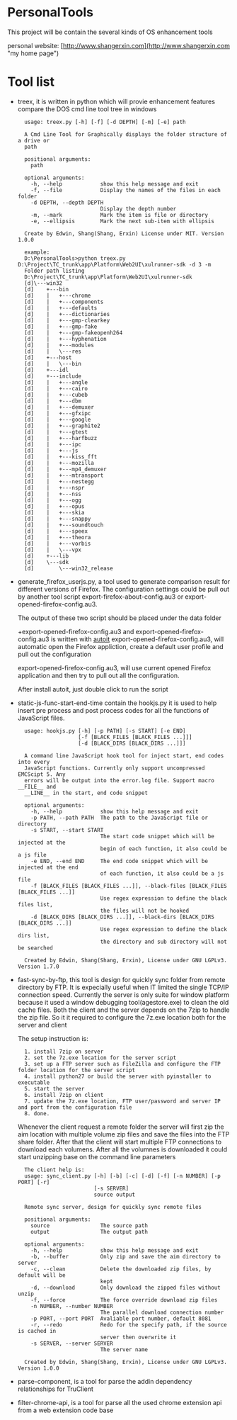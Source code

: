 # PersonalTools
This project will be contain the several kinds of OS enhancement tools

personal website: [http://www.shangerxin.com](http://www.shangerxin.com "my home page")

# Tool list
- treex, it is written in python which will provie enhancement features compare the DOS cmd line tool tree in windows


        usage: treex.py [-h] [-f] [-d DEPTH] [-m] [-e] path
        
        A Cmd Line Tool for Graphically displays the folder structure of a drive or
        path
        
        positional arguments:
          path
        
        optional arguments:
          -h, --help            show this help message and exit
          -f, --file            Display the names of the files in each folder
          -d DEPTH, --depth DEPTH
                                Display the depth number
          -m, --mark            Mark the item is file or directory
          -e, --ellipsis        Mark the next sub-item with ellipsis
        
        Create by Edwin, Shang(Shang, Erxin) License under MIT. Version 1.0.0

        example:
        D:\PersonalTools>python treex.py D:\Project\TC_trunk\app\Platform\Web2UI\xulrunner-sdk -d 3 -m
        Folder path listing
        D:\Project\TC_trunk\app\Platform\Web2UI\xulrunner-sdk
        [d]\---win32
        [d]    +---bin
        [d]    |   +---chrome
        [d]    |   +---components
        [d]    |   +---defaults
        [d]    |   +---dictionaries
        [d]    |   +---gmp-clearkey
        [d]    |   +---gmp-fake
        [d]    |   +---gmp-fakeopenh264
        [d]    |   +---hyphenation
        [d]    |   +---modules
        [d]    |   \---res
        [d]    +---host
        [d]    |   \---bin
        [d]    +---idl
        [d]    +---include
        [d]    |   +---angle
        [d]    |   +---cairo
        [d]    |   +---cubeb
        [d]    |   +---dbm
        [d]    |   +---demuxer
        [d]    |   +---gfxipc
        [d]    |   +---google
        [d]    |   +---graphite2
        [d]    |   +---gtest
        [d]    |   +---harfbuzz
        [d]    |   +---ipc
        [d]    |   +---js
        [d]    |   +---kiss_fft
        [d]    |   +---mozilla
        [d]    |   +---mp4_demuxer
        [d]    |   +---mtransport
        [d]    |   +---nestegg
        [d]    |   +---nspr
        [d]    |   +---nss
        [d]    |   +---ogg
        [d]    |   +---opus
        [d]    |   +---skia
        [d]    |   +---snappy
        [d]    |   +---soundtouch
        [d]    |   +---speex
        [d]    |   +---theora
        [d]    |   +---vorbis
        [d]    |   \---vpx
        [d]    +---lib
        [d]    \---sdk
        [d]        \---win32_release

    
- generate_firefox_userjs.py, a tool used to generate comparison result for different versions of Firefox. The configuration settings could be pull out by another tool script export-firefox-about-config.au3 or export-opened-firefox-config.au3. 
	
	The output of these two script should be placed under the data folder

    +export-opened-firefox-config.au3 and export-opened-firefox-config.au3 is written with [autoit](https://www.autoitscript.com/site/autoit/ "autoit")
	export-opened-firefox-config.au3, will automatic open the Firefox appliction, create a default user profile and pull out the configuration
 
	export-opened-firefox-config.au3, will use current opened Firefox application and then try to pull out all the configuration. 

	After install autoit, just double click to run the script 

- static-js-func-start-end-time contain the hookjs.py it is used to help insert pre process and post process codes for all the functions of JavaScript files. 


        usage: hookjs.py [-h] [-p PATH] [-s START] [-e END]
                         [-f [BLACK_FILES [BLACK_FILES ...]]]
                         [-d [BLACK_DIRS [BLACK_DIRS ...]]]

        A command line JavaScript hook tool for inject start, end codes into every
        JavaScript functions. Currently only support uncompressed EMCScipt 5. Any
        errors will be output into the error.log file. Support macro __FILE__ and
        __LINE__ in the start, end code snippet

        optional arguments:
          -h, --help            show this help message and exit
          -p PATH, --path PATH  The path to the JavaScript file or directory
          -s START, --start START
                                The start code snippet which will be injected at the
                                begin of each function, it also could be a js file
          -e END, --end END     The end code snippet which will be injected at the end
                                of each function, it also could be a js file
          -f [BLACK_FILES [BLACK_FILES ...]], --black-files [BLACK_FILES [BLACK_FILES ...]]
                                Use regex expression to define the black files list,
                                the files will not be hooked
          -d [BLACK_DIRS [BLACK_DIRS ...]], --black-dirs [BLACK_DIRS [BLACK_DIRS ...]]
                                Use regex expression to define the black dirs list,
                                the directory and sub directory will not be searched

        Created by Edwin, Shang(Shang, Erxin), License under GNU LGPLv3. Version 1.7.0
        

- fast-sync-by-ftp, this tool is design for quickly sync folder from remote directory by FTP. It is expecially useful when IT limited the single TCP/IP connection speed. Currently the server is only suite for window platform because it used a window debugging tool(agestore.exe) to clean the old cache files. Both the client and the server depends on the 7zip to handle the zip file. So it it required to configure the 7z.exe location both for the server and client 

    The setup instruction is:

        1. install 7zip on server 
        2. set the 7z.exe location for the server script 
        3. set up a FTP server such as FileZilla and configure the FTP folder location for the server script 
        4. install python27 or build the server with pyinstaller to executable 
        5. start the server 
        6. install 7zip on client
        7. update the 7z.exe location, FTP user/password and server IP and port from the configuration file
        8. done. 
    
    Whenever the client request a remote folder the server will first zip the aim location with multiple volume zip files and save the files into the FTP share folder. After that the client will start multiple FTP connections to download each volumens. After all the volumnes is downloaded it could start unzipping base on the command line parameters 
    

        The client help is:
        usage: sync_client.py [-h] [-b] [-c] [-d] [-f] [-n NUMBER] [-p PORT] [-r]
                              [-s SERVER]
                              source output

        Remote sync server, design for quickly sync remote files

        positional arguments:
          source                The source path
          output                The output path

        optional arguments:
          -h, --help            show this help message and exit
          -b, --buffer          Only zip and save the aim directory to server
          -c, --clean           Delete the downloaded zip files, by default will be
                                kept
          -d, --download        Only download the zipped files without unzip
          -f, --force           The force override download zip files
          -n NUMBER, --number NUMBER
                                The parallel download connection number
          -p PORT, --port PORT  Avaliable port number, default 8081
          -r, --redo            Redo for the specify path, if the source is cached in
                                server then overwrite it
          -s SERVER, --server SERVER
                                The server name

        Created by Edwin, Shang(Shang, Erxin), License under GNU LGPLv3. Version 1.0.0             
        
        
- parse-component, is a tool for parse the addin dependency relationships for TruClient 
- filter-chrome-api, is a tool for parse all the used chrome extension api from a web extension code base 